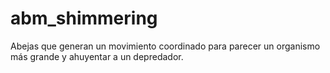 # abm_shimmering
Abejas que generan un movimiento coordinado para parecer un organismo más grande y ahuyentar a un depredador.
